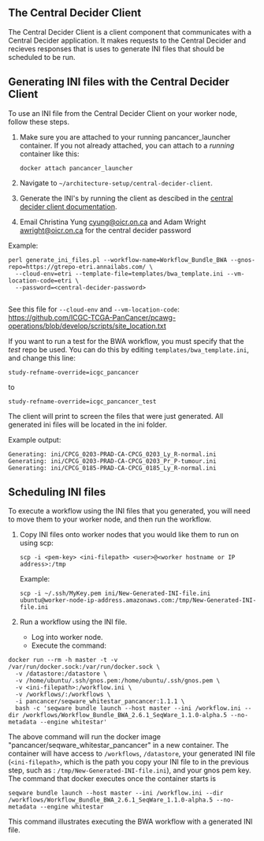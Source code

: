 ## The Central Decider Client

The Central Decider Client is a client component that communicates with a Central Decider application. It makes requests to the Central Decider and recieves responses that is uses to generate INI files that should be scheduled to be run. 

## Generating INI files with the Central Decider Client
To use an INI file from the Central Decider Client on your worker node, follow these steps.

1. Make sure you are attached to your running pancancer_launcher container. If you not already attached, you can attach to a *running* container like this:

    ```docker attach pancancer_launcher```

2. Navigate to `~/architecture-setup/central-decider-client`.
3. Generate the INI's by running the client as descibed in the [central decider client documentation](https://github.com/ICGC-TCGA-PanCancer/central-decider-client/blob/develop/README.md#central-decider-client).
4. Email Christina Yung cyung@oicr.on.ca and Adam Wright awright@oicr.on.ca for the central decider password

Example: 
```
perl generate_ini_files.pl --workflow-name=Workflow_Bundle_BWA --gnos-repo=https://gtrepo-etri.annailabs.com/ \
  --cloud-env=etri --template-file=templates/bwa_template.ini --vm-location-code=etri \
  --password=<central-decider-password>
  
```

See this file for `--cloud-env` and `--vm-location-code`: https://github.com/ICGC-TCGA-PanCancer/pcawg-operations/blob/develop/scripts/site_location.txt

If you want to run a test for the BWA workflow, you must specify that the *test* repo be used. You can do this by editing `templates/bwa_template.ini`, and change this line:

    study-refname-override=icgc_pancancer

to

    study-refname-override=icgc_pancancer_test

The client will print to screen the files that were just generated. All generated ini files will be located in the ini folder.

Example output: 

    Generating: ini/CPCG_0203-PRAD-CA-CPCG_0203_Ly_R-normal.ini
    Generating: ini/CPCG_0203-PRAD-CA-CPCG_0203_Pr_P-tumour.ini
    Generating: ini/CPCG_0185-PRAD-CA-CPCG_0185_Ly_R-normal.ini

## Scheduling INI files
To execute a workflow using the INI files that you generated, you will need to move them to your worker node, and then run the workflow.

1. Copy INI files onto worker nodes that you would like them to run on using scp:

    `scp -i <pem-key> <ini-filepath> <user>@<worker hostname or IP address>:/tmp`

   Example:

    `scp -i ~/.ssh/MyKey.pem ini/New-Generated-INI-file.ini ubuntu@worker-node-ip-address.amazonaws.com:/tmp/New-Generated-INI-file.ini`
2. Run a workflow using the INI file.
    - Log into worker node.
    - Execute the command:

```
docker run --rm -h master -t -v /var/run/docker.sock:/var/run/docker.sock \
  -v /datastore:/datastore \
  -v /home/ubuntu/.ssh/gnos.pem:/home/ubuntu/.ssh/gnos.pem \
  -v <ini-filepath>:/workflow.ini \
  -v /workflows/:/workflows \
  -i pancancer/seqware_whitestar_pancancer:1.1.1 \
  bash -c 'seqware bundle launch --host master --ini /workflow.ini --dir /workflows/Workflow_Bundle_BWA_2.6.1_SeqWare_1.1.0-alpha.5 --no-metadata --engine whitestar'
```
The above command will run the docker image "pancancer/seqware_whitestar_pancancer" in a new container. The container will have access to `/workflows`, `/datastore`, your generated INI file (`<ini-filepath>`, which is the path you copy your INI file to in the previous step, such as : `/tmp/New-Generated-INI-file.ini`), and your gnos pem key. The command that docker executes once the container starts is 

    seqware bundle launch --host master --ini /workflow.ini --dir /workflows/Workflow_Bundle_BWA_2.6.1_SeqWare_1.1.0-alpha.5 --no-metadata --engine whitestar

This command illustrates executing the BWA workflow with a generated INI file. 
